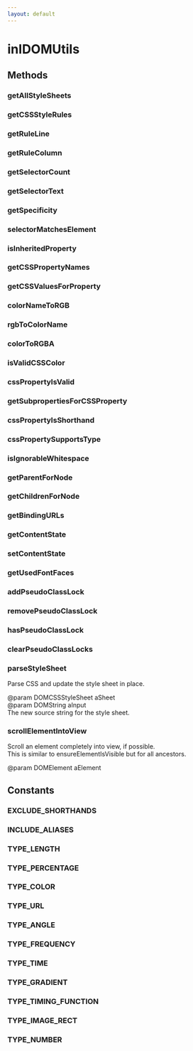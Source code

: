 ```yaml
---
layout: default
---
```


# inIDOMUtils #

## Methods ##

### getAllStyleSheets ###

### getCSSStyleRules ###

### getRuleLine ###

### getRuleColumn ###

### getSelectorCount ###

### getSelectorText ###

### getSpecificity ###

### selectorMatchesElement ###

### isInheritedProperty ###

### getCSSPropertyNames ###

### getCSSValuesForProperty ###

### colorNameToRGB ###

### rgbToColorName ###

### colorToRGBA ###

### isValidCSSColor ###

### cssPropertyIsValid ###

### getSubpropertiesForCSSProperty ###

### cssPropertyIsShorthand ###

### cssPropertySupportsType ###

### isIgnorableWhitespace ###

### getParentForNode ###

### getChildrenForNode ###

### getBindingURLs ###

### getContentState ###

### setContentState ###

### getUsedFontFaces ###

### addPseudoClassLock ###

### removePseudoClassLock ###

### hasPseudoClassLock ###

### clearPseudoClassLocks ###

### parseStyleSheet ###
  
Parse CSS and update the style sheet in place.  
  
@param DOMCSSStyleSheet aSheet  
@param DOMString aInput  
       The new source string for the style sheet.  
  

### scrollElementIntoView ###
  
Scroll an element completely into view, if possible.  
This is similar to ensureElementIsVisible but for all ancestors.  
  
@param DOMElement aElement  
  

## Constants ##

### EXCLUDE_SHORTHANDS ###

### INCLUDE_ALIASES ###

### TYPE_LENGTH ###

### TYPE_PERCENTAGE ###

### TYPE_COLOR ###

### TYPE_URL ###

### TYPE_ANGLE ###

### TYPE_FREQUENCY ###

### TYPE_TIME ###

### TYPE_GRADIENT ###

### TYPE_TIMING_FUNCTION ###

### TYPE_IMAGE_RECT ###

### TYPE_NUMBER ###
